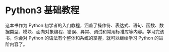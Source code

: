 # Python3 基础教程

这本书作为 Python 初学者的入门教程，涵盖了操作符、表达式、语句、函数、数据类型、模块、面向对象编程、错误、异常、调试和常用标准库等内容。学习完该书，你会对 Python 的语法有个整体和系统的掌握，就可以继续学习 Python 的进阶内容了。

